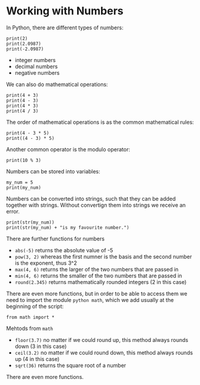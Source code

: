 # Working with Numbers #

In Python, there are different types of numbers:

```
print(2)
print(2.0987)
print(-2.0987)
```

- integer numbers
- decimal numbers
- negative numbers

We can also do mathematical operations:
```
print(4 + 3)
print(4 - 3)
print(4 * 3)
print(4 / 3)
```

The order of mathematical operations is as the common mathematical rules:

```
print(4 - 3 * 5)
print((4 - 3) * 5)
```

Another common operator is the modulo operator:

```
print(10 % 3)
```

Numbers can be stored into variables:

```
my_num = 5
print(my_num)
```

Numbers can be converted into strings, such that they can be added together with strings. Without convertign them into strings we receive an error.

```
print(str(my_num))
print(str(my_num) + "is my favourite number.")
```

There are further functions for numbers

- `abs(-5)` returns the absolute value of -5
- `pow(3, 2)` whereas the first numner is the basis and the second number is the exponent, thus 3^2
- `max(4, 6)` returns the larger of the two numbers that are passed in
- `min(4, 6)` returns the smaller of the two numbers that are passed in
- `round(2.345)` returns mathematically rounded integers (2 in this case)

There are even more functions, but in order to be able to access them we need to import the module `python math`, which we add usually at the beginning of the script:

```
from math import *
```

Mehtods from `math`
- `floor(3.7)` no matter if we could round up, this method always rounds down (3 in this case)
- `ceil(3.2)` no matter if we could round down, this method always rounds up (4 in this case)
- `sqrt(36)` returns the square root of a number

There are even more functions. 